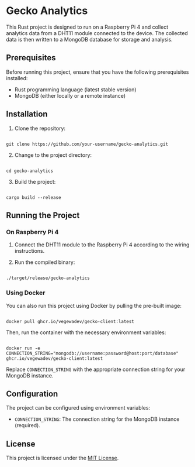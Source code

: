 # Gecko Analytics

This Rust project is designed to run on a Raspberry Pi 4 and collect analytics data from a DHT11 module connected to the device. The collected data is then written to a MongoDB database for storage and analysis.

## Prerequisites

Before running this project, ensure that you have the following prerequisites installed:

- Rust programming language (latest stable version)
- MongoDB (either locally or a remote instance)

## Installation

1. Clone the repository:

```

git clone https://github.com/your-username/gecko-analytics.git

```

2. Change to the project directory:

```

cd gecko-analytics

```

3. Build the project:

```

cargo build --release

```

## Running the Project

### On Raspberry Pi 4

1. Connect the DHT11 module to the Raspberry Pi 4 according to the wiring instructions.

2. Run the compiled binary:

```

./target/release/gecko-analytics

```

### Using Docker

You can also run this project using Docker by pulling the pre-built image:

```

docker pull ghcr.io/vegewadev/gecko-client:latest

```

Then, run the container with the necessary environment variables:

```

docker run -e CONNECTION_STRING="mongodb://username:password@host:port/database" ghcr.io/vegewadev/gecko-client:latest

```

Replace `CONNECTION_STRING` with the appropriate connection string for your MongoDB instance.

## Configuration

The project can be configured using environment variables:

- `CONNECTION_STRING`: The connection string for the MongoDB instance (required).

## License

This project is licensed under the [MIT License](LICENSE).
